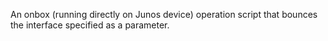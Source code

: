 An onbox (running directly on Junos device) operation script that bounces the interface specified as a parameter.
